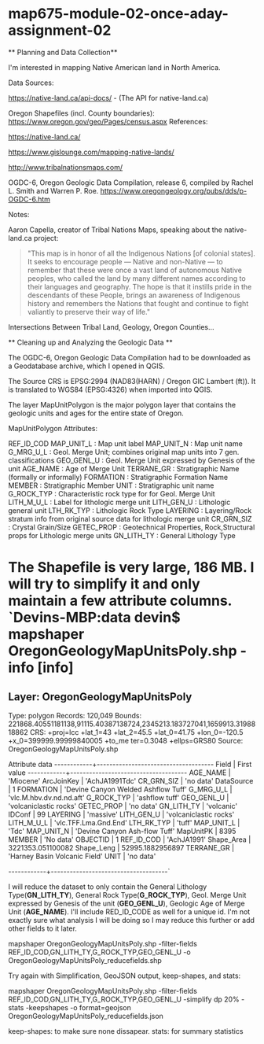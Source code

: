 # map675-module-02-once-aday-assignment-02



** Planning and Data Collection**

I'm interested in mapping Native American land in North America.

Data Sources:

https://native-land.ca/api-docs/ - (The API for native-land.ca)

Oregon Shapefiles (incl. County boundaries): https://www.oregon.gov/geo/Pages/census.aspx
References:

https://native-land.ca/

https://www.gislounge.com/mapping-native-lands/

http://www.tribalnationsmaps.com/

OGDC-6, Oregon Geologic Data Compilation, release 6, compiled by Rachel L. Smith and Warren P. Roe.
https://www.oregongeology.org/pubs/dds/p-OGDC-6.htm

Notes:

 Aaron Capella, creator of Tribal Nations Maps, speaking about the native-land.ca project:

> "This map is in honor of all the Indigenous Nations [of colonial states]. It seeks to encourage people — Native and non-Native — to remember that these were once a vast land of autonomous Native peoples, who called the land by many different names according to their languages and geography. The hope is that it instills pride in the descendants of these People, brings an awareness of Indigenous history and remembers the Nations that fought and continue to fight valiantly to preserve their way of life."

Intersections Between Tribal Land, Geology, Oregon Counties...

** Cleaning up and Analyzing the Geologic Data **

The OGDC-6, Oregon Geologic Data Compilation had to be downloaded as a Geodatabase archive, which I opened in QGIS.

The Source CRS is EPSG:2994 (NAD83(HARN) / Oregon GIC Lambert (ft)). It is translated to WGS84 (EPSG:4326) when imported into QGIS.

The layer MapUnitPolygon is the major polygon layer that contains the geologic units and ages for the entire state of Oregon.

MapUnitPolygon Attributes:

REF_ID_COD
MAP_UNIT_L : Map unit label
MAP_UNIT_N : Map unit name
G_MRG_U_L : Geol. Merge Unit; combines original map units into 7 gen. classifications
GEO_GENL_U : Geol. Merge Unit expressed by Genesis of the unit
AGE_NAME : Age of Merge Unit
TERRANE_GR : Stratigraphic Name (formally or informally)
FORMATION : Stratigraphic Formation Name
MEMBER : Stratigraphic Member
UNIT : Stratigraphic unit name
G_ROCK_TYP : Characteristic rock type for for Geol. Merge Unit
LITH_M_U_L : Label for lithologic merge unit
LITH_GEN_U : Lithologic general unit
LTH_RK_TYP : Lithologic Rock Type
LAYERING : Layering/Rock stratum info from original source data for lithologic merge unit
CR_GRN_SIZ : Crystal Grain/Size
GETEC_PROP : Geotechnical Properties, Rock,Structural props for Lithologic merge units
GN_LITH_TY : General Lithology Type

The Shapefile is very large, 186 MB. I will try to simplify it and only maintain a few attribute columns.
`Devins-MBP:data devin$ mapshaper OregonGeologyMapUnitsPoly.shp -info
[info]
==================================================
Layer:    OregonGeologyMapUnitsPoly
--------------------------------------------------
Type:     polygon
Records:  120,049
Bounds:   221868.40551181138,91115.40387138724,2345213.183727041,1659913.3198818862
CRS:      +proj=lcc +lat_1=43 +lat_2=45.5 +lat_0=41.75 +lon_0=-120.5 +x_0=399999.99999840005 +to_me
ter=0.3048 +ellps=GRS80
Source:   OregonGeologyMapUnitsPoly.shp


Attribute data
------------+-------------------------------------
 Field      | First value
------------+-------------------------------------
 AGE_NAME   | 'Miocene'
 ArcJoinKey | 'AchJA1991Tdc'
 CR_GRN_SIZ | 'no data'
 DataSource |       1
 FORMATION  | 'Devine Canyon Welded Ashflow Tuff'
 G_MRG_U_L  | 'vlc.M.hbv.dv.nd.nd.aft'
 G_ROCK_TYP | 'ashflow tuff'
 GEO_GENL_U | 'volcaniclastic rocks'
 GETEC_PROP | 'no data'
 GN_LITH_TY | 'volcanic'
 IDConf     |      99
 LAYERING   | 'massive'
  LITH_GEN_U | 'volcaniclastic rocks'
  LITH_M_U_L | 'vlc.TFF.Lma.Gnd.End'
  LTH_RK_TYP | 'tuff'
  MAP_UNIT_L | 'Tdc'
  MAP_UNIT_N | 'Devine Canyon Ash-flow Tuff'
  MapUnitPK  |    8395
  MEMBER     | 'No data'
  OBJECTID   |       1
  REF_ID_COD | 'AchJA1991'
  Shape_Area | 3221353.051100082
  Shape_Leng |   52995.1882956897
  TERRANE_GR | 'Harney Basin Volcanic Field'
  UNIT       | 'no data'

 ------------+-------------------------------------`


I will reduce the dataset to only contain the General Lithology Type(**GN_LITH_TY**), General Rock Type(**G_ROCK_TYP**), Geol. Merge Unit expressed by Genesis of the unit (**GEO_GENL_U**), Geologic Age of Merge Unit (**AGE_NAME**). I'll include RED_ID_CODE as well for a unique id. I'm not exactly sure what analysis I will be doing so I may reduce this further or add other fields to it later.

mapshaper OregonGeologyMapUnitsPoly.shp -filter-fields REF_ID_COD,GN_LITH_TY,G_ROCK_TYP,GEO_GENL_U -o OregonGeologyMapUnitsPoly_reducefields.shp

Try again with Simplification, GeoJSON output, keep-shapes, and stats:

mapshaper OregonGeologyMapUnitsPoly.shp -filter-fields REF_ID_COD,GN_LITH_TY,G_ROCK_TYP,GEO_GENL_U -simplify dp 20% -stats -keepshapes -o format=geojson OregonGeologyMapUnitsPoly_reducefields.json

keep-shapes: to make sure none dissapear.
stats: for summary statistics
